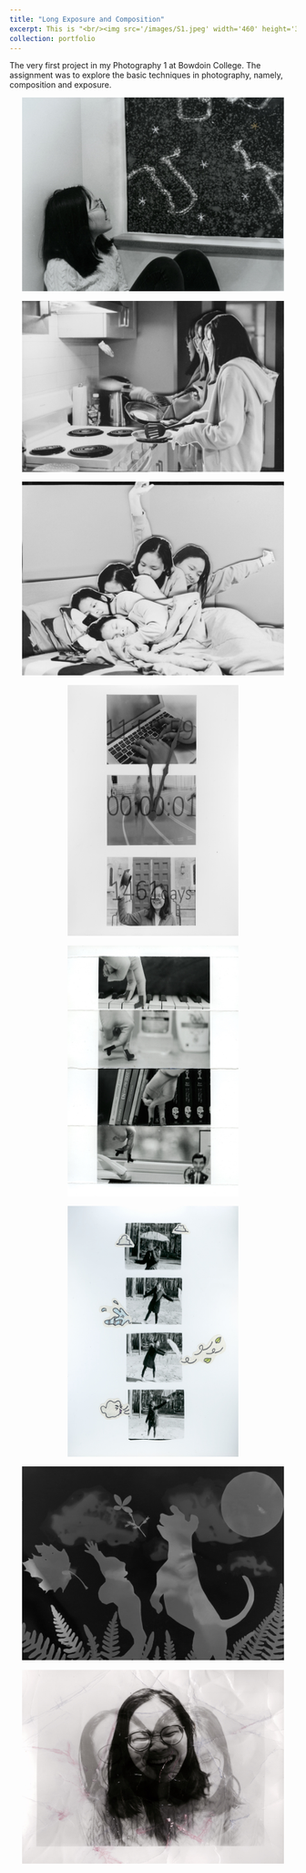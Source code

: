 ```yaml
---
title: "Long Exposure and Composition"
excerpt: This is "<br/><img src='/images/S1.jpeg' width='460' height='340'>"
collection: portfolio
---
```


The very first project in my Photography 1 at Bowdoin College. The assignment was to explore the basic techniques in photography, namely, composition and exposure.


<p align="center">
  <img src="/images/S1.jpeg" width="460" height="340" >
</p>

<p align="center">
  <img src="/images/S2.jpeg" width="460" height="300">
</p>

<p align="center">
  <img src="/images/S3.jpeg" width="460" height="340">
</p>

<p align="center">
  <img src="/images/S4.jpeg" width="300" height="440">
</p>

<p align="center">
  <img src="/images/S7.jpeg" width="300" height="440">
</p>

<p align="center">
  <img src="/images/Scan 7.jpeg" width="300" height="440" >
</p>

<p align="center">
  <img src="/images/S9.jpeg" width="460" height="340">
</p>

<p align="center">
  <img src="/images/Scan 10.jpeg" width="460" height="340">
</p>
